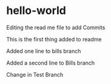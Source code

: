 # hello-world

Editing the read me file to add Commits

This is the first thing added to readme

Added one line to bills branch

Added a second line to Bills branch

Change in Test Branch
